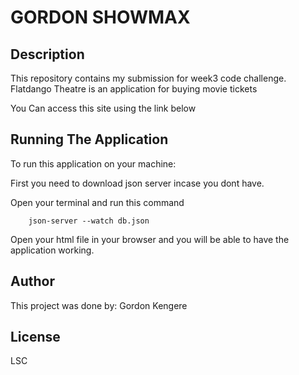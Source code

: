 # GORDON SHOWMAX
## Description
This repository contains my submission for week3 code challenge.
Flatdango Theatre is an application for buying movie tickets

  You Can access this site using the link below

                 
## Running The Application
To run this application on your machine:

First you need to download json server incase you dont have.

Open your terminal and run this command 


        json-server --watch db.json


Open your html file in your browser and you will be able to have the application working.

## Author
This project was done by: Gordon Kengere


## License 
LSC